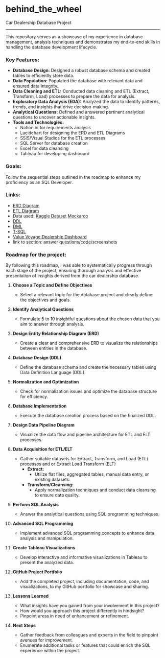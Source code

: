 # behind_the_wheel
Car Dealership Database Project

---
This repository serves as a showcase of my experience in database management, analysis techniques and demonstrates my end-to-end skills in handling the database development lifecycle. 

### Key Features:

- **Database Design:** Designed a robust database schema and created tables to efficiently store data.
- **Data Population:** Populated the database with relevant data and ensured data integrity.
- **Data Cleaning and ETL:** Conducted data cleaning and ETL (Extract, Transform, Load) processes to prepare the data for analysis.
- **Exploratory Data Analysis (EDA):** Analyzed the data to identify patterns, trends, and insights that drive decision-making.
- **Analytical Questions:** Defined and answered pertinent analytical questions to uncover actionable insights.
- **Tools and Technologies:**
    - Notion.io for requirements analysis
    - Lucidchart for designing the ERD and ETL Diagrams
    - SSIS/Visual Studios for the ETL processes
    - SQL Server for database creation
    - Excel for data cleansing
    - Tableau for developing dashboard

### Goals:

Follow the sequential steps outlined in the roadmap to enhance my proficiency as an SQL Developer.

### Links:

- [ERD Diagram](https://github.com/vxhernandez/behind_the_wheel/blob/main/entity_relationship_diagram.jpeg)
- [ETL Diagram](https://github.com/vxhernandez/behind_the_wheel/blob/main/Data%20Pipeline%20Diagram.jpeg)
- Data used: [Kaggle Dataset](https://www.kaggle.com/datasets/ahmettalhabektas/new-york-cars-big-data-2023)  [Mockaroo](https://www.mockaroo.com/)
- [DDL](https://github.com/vxhernandez/behind_the_wheel/blob/main/DDL.sql)
- [DML](https://github.com/vxhernandez/behind_the_wheel/blob/main/DML.sql)
- [T-SQL](https://github.com/vxhernandez/behind_the_wheel/blob/main/T-SQL.sql)
- [Value Voyage Dealership Dashboard](https://public.tableau.com/views/BehindtheWheel/Dashboard1?:language=en-US&publish=yes&:sid=&:display_count=n&:origin=viz_share_link)
- link to section: answer questions/code/screenshots

### Roadmap for the project:

By following this roadmap, I was able to systematically progress through each stage of the project, ensuring thorough analysis and effective presentation of insights derived from the car dealership database.

1. **Choose a Topic and Define Objectives**
    - Select a relevant topic for the database project and clearly define the objectives and goals.

2. **Identify Analytical Questions**
    - Formulate 5 to 10 insightful questions about the chosen data that you aim to answer through analysis.

3. **Design Entity Relationship Diagram (ERD)**
    - Create a clear and comprehensive ERD to visualize the relationships between entities in the database.

4. **Database Design (DDL)**
    - Define the database schema and create the necessary tables using Data Definition Language (DDL).

5. **Normalization and Optimization**
    - Check for normalization issues and optimize the database structure for efficiency.

6. **Database Implementation**
    - Execute the database creation process based on the finalized DDL.

7. **Design Data Pipeline Diagram**
    - Visualize the data flow and pipeline architecture for ETL and ELT processes.

8. **Data Acquisition for ETL/ELT**
    - Gather suitable datasets for Extract, Transform, and Load (ETL) processes and or Extract Load Transform (ELT)
        - **Extract:**
            - Utilize flat files, aggregated tables, manual data entry, or existing datasets.
        - **Transform/Cleansing:**
            - Apply normalization techniques and conduct data cleansing to ensure data quality.

9. **Perform SQL Analysis**
    - Answer the analytical questions using SQL programming techniques.

10. **Advanced SQL Programming**
    - Implement advanced SQL programming concepts to enhance data analysis and manipulation.

11. **Create Tableau Visualizations**
    - Develop interactive and informative visualizations in Tableau to present the analyzed data.

12. **GitHub Project Portfolio**
    - Add the completed project, including documentation, code, and visualizations, to my GitHub portfolio for showcase and sharing.

13. **Lessons Learned**
    - What insights have you gained from your involvement in this project?
    - How would you approach this project differently in hindsight?
    - Pinpoint areas in need of enhancement or refinement.

14. **Next Steps**
    - Gather feedback from colleagues and experts in the field to pinpoint avenues for improvement.
    - Enumerate additional tasks or features that could enrich the SQL experience within the project.


